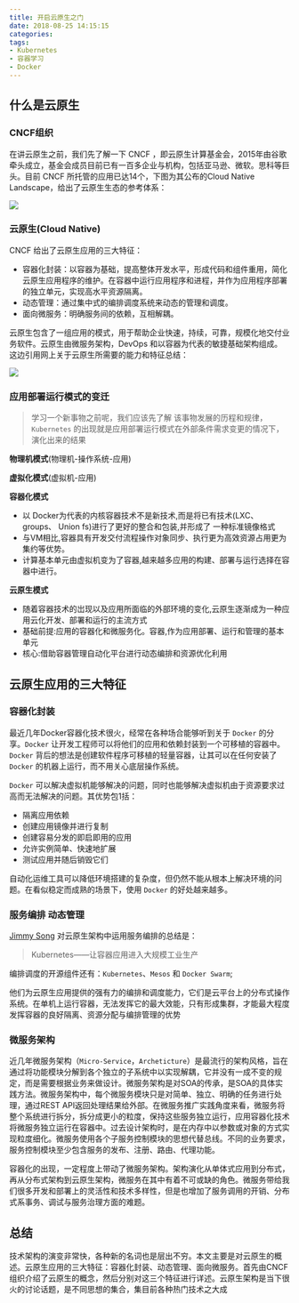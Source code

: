 ```yaml
---
title: 开启云原生之门
date: 2018-08-25 14:15:15
categories: 
tags:
- Kubernetes
- 容器学习
- Docker
---
```


## 什么是云原生 

### CNCF组织

在讲云原生之前，我们先了解一下 CNCF ，即云原生计算基金会，2015年由谷歌牵头成立，基金会成员目前已有一百多企业与机构，包括亚马逊、微软。思科等巨头。目前 CNCF 所托管的应用已达14个，下图为其公布的Cloud Native Landscape，给出了云原生生态的参考体系：

<img src = "https://leeifme-1252179361.cos.ap-shanghai.myqcloud.com/blog/CNCF.png">

### 云原生(Cloud Native)

CNCF 给出了云原生应用的三大特征：

- 容器化封装：以容器为基础，提高整体开发水平，形成代码和组件重用，简化云原生应用程序的维护。在容器中运行应用程序和进程，并作为应用程序部署的独立单元，实现高水平资源隔离。
- 动态管理：通过集中式的编排调度系统来动态的管理和调度。
- 面向微服务：明确服务间的依赖，互相解耦。

云原生包含了一组应用的模式，用于帮助企业快速，持续，可靠，规模化地交付业务软件。云原生由微服务架构，DevOps 和以容器为代表的敏捷基础架构组成。这边引用网上关于云原生所需要的能力和特征总结：

<img src = "https://leeifme-1252179361.cos.ap-shanghai.myqcloud.com/blog/yunyuansheng.jpg">

### 应用部署运行模式的变迁

> 学习一个新事物之前呢，我们应该先了解	该事物发展的历程和规律，`Kubernetes` 的出现就是应用部署运行模式在外部条件需求变更的情况下，演化出来的结果

**物理机模式**(物理机-操作系统-应用)

**虚拟化模式**(虚拟机-应用)

**容器化模式**

- 以 Docker为代表的内核容器技术不是新技术,而是将已有技术(LXC、 groups、 Union fs)进行了更好的整合和包装,并形成了
  一种标准镜像格式
- 与VM相比,容器具有开发交付流程操作对象同步、执行更为高效资源占用更为集约等优势。
- 计算基本单元由虚拟机变为了容器,越来越多应用的构建、部署与运行选择在容器中进行。

**云原生模式**

- 随着容器技术的岀现以及应用所面临的外部环境的变化,云原生逐渐成为一种应用云化开发、部署和运行的主流方式
- 基础前提:应用的容器化和微服务化。容器,作为应用部署、运行和管理的基本单元
- 核心:借助容器管理自动化平台进行动态编排和资源优化利用

## 云原生应用的三大特征

###  容器化封装

最近几年Docker容器化技术很火，经常在各种场合能够听到关于 `Docker` 的分享。`Docker` 让开发工程师可以将他们的应用和依赖封装到一个可移植的容器中。`Docker` 背后的想法是创建软件程序可移植的轻量容器，让其可以在任何安装了 `Docker` 的机器上运行，而不用关心底层操作系统。

`Docker` 可以解决虚拟机能够解决的问题，同时也能够解决虚拟机由于资源要求过高而无法解决的问题。其优势包1括：

- 隔离应用依赖
- 创建应用镜像并进行复制
- 创建容易分发的即启即用的应用
- 允许实例简单、快速地扩展
- 测试应用并随后销毁它们

自动化运维工具可以降低环境搭建的复杂度，但仍然不能从根本上解决环境的问题。在看似稳定而成熟的场景下，使用 `Docker` 的好处越来越多。

### 服务编排 动态管理

[Jimmy Song](https://jimmysong.io/posts/from-kubernetes-to-cloud-native/) 对云原生架构中运用服务编排的总结是：

> Kubernetes——让容器应用进入大规模工业生产

编排调度的开源组件还有：`Kubernetes`、`Mesos` 和 `Docker Swarm`;

他们为云原生应用提供的强有力的编排和调度能力，它们是云平台上的分布式操作系统。在单机上运行容器，无法发挥它的最大效能，只有形成集群，才能最大程度发挥容器的良好隔离、资源分配与编排管理的优势

### 微服务架构

近几年微服务架构（`Micro-Service`，`Archeticture`）是最流行的架构风格，旨在通过将功能模块分解到各个独立的子系统中以实现解耦，它并没有一成不变的规定，而是需要根据业务来做设计。微服务架构是对SOA的传承，是SOA的具体实践方法。微服务架构中，每个微服务模块只是对简单、独立、明确的任务进行处理，通过REST API返回处理结果给外部。在微服务推广实践角度来看，微服务将整个系统进行拆分，拆分成更小的粒度，保持这些服务独立运行，应用容器化技术将微服务独立运行在容器中。过去设计架构时，是在内存中以参数或对象的方式实现粒度细化。微服务使用各个子服务控制模块的思想代替总线。不同的业务要求，服务控制模块至少包含服务的发布、注册、路由、代理功能。

容器化的出现，一定程度上带动了微服务架构。架构演化从单体式应用到分布式，再从分布式架构到云原生架构，微服务在其中有着不可或缺的角色。微服务带给我们很多开发和部署上的灵活性和技术多样性，但是也增加了服务调用的开销、分布式系事务、调试与服务治理方面的难题。  

## 总结

技术架构的演变非常快，各种新的名词也是层出不穷。本文主要是对云原生的概述。云原生应用的三大特征：容器化封装、动态管理、面向微服务。首先由CNCF组织介绍了云原生的概念，然后分别对这三个特征进行详述。云原生架构是当下很火的讨论话题，是不同思想的集合，集目前各种热门技术之大成